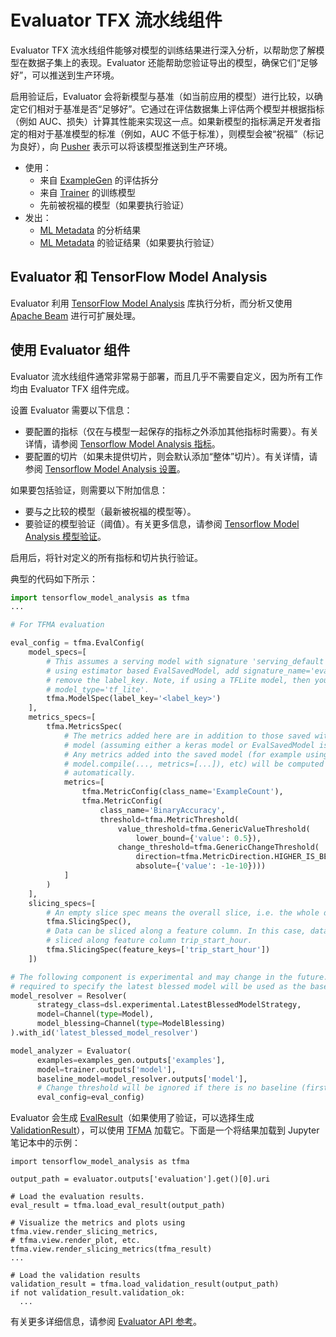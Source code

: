 # Evaluator TFX 流水线组件

Evaluator TFX 流水线组件能够对模型的训练结果进行深入分析，以帮助您了解模型在数据子集上的表现。Evaluator 还能帮助您验证导出的模型，确保它们“足够好”，可以推送到生产环境。

启用验证后，Evaluator 会将新模型与基准（如当前应用的模型）进行比较，以确定它们相对于基准是否“足够好”。它通过在评估数据集上评估两个模型并根据指标（例如 AUC、损失）计算其性能来实现这一点。如果新模型的指标满足开发者指定的相对于基准模型的标准（例如，AUC 不低于标准），则模型会被“祝福”（标记为良好），向 [Pusher](pusher.md) 表示可以将该模型推送到生产环境。

- 使用：
    - 来自 [ExampleGen](https://www.tensorflow.org/tfx/guide/examplegen) 的评估拆分
    - 来自 [Trainer](trainer.md) 的训练模型
    - 先前被祝福的模型（如果要执行验证）
- 发出：
    - [ML Metadata](mlmd.md) 的分析结果
    - [ML Metadata](mlmd.md) 的验证结果（如果要执行验证）

## Evaluator 和 TensorFlow Model Analysis

Evaluator 利用 [TensorFlow Model Analysis](tfma.md) 库执行分析，而分析又使用 [Apache Beam](beam.md) 进行可扩展处理。

## 使用 Evaluator 组件

Evaluator 流水线组件通常非常易于部署，而且几乎不需要自定义，因为所有工作均由 Evaluator TFX 组件完成。

设置 Evaluator 需要以下信息：

- 要配置的指标（仅在与模型一起保存的指标之外添加其他指标时需要）。有关详情，请参阅 [Tensorflow Model Analysis 指标](https://github.com/tensorflow/model-analysis/blob/master/g3doc/metrics.md)。
- 要配置的切片（如果未提供切片，则会默认添加“整体”切片）。有关详情，请参阅 [Tensorflow Model Analysis 设置](https://github.com/tensorflow/model-analysis/blob/master/g3doc/setup.md)。

如果要包括验证，则需要以下附加信息：

- 要与之比较的模型（最新被祝福的模型等）。
- 要验证的模型验证（阈值）。有关更多信息，请参阅 [Tensorflow Model Analysis 模型验证](https://github.com/tensorflow/model-analysis/blob/master/g3doc/model_validations.md)。

启用后，将针对定义的所有指标和切片执行验证。

典型的代码如下所示：

```python
import tensorflow_model_analysis as tfma
...

# For TFMA evaluation

eval_config = tfma.EvalConfig(
    model_specs=[
        # This assumes a serving model with signature 'serving_default'. If
        # using estimator based EvalSavedModel, add signature_name='eval' and
        # remove the label_key. Note, if using a TFLite model, then you must set
        # model_type='tf_lite'.
        tfma.ModelSpec(label_key='<label_key>')
    ],
    metrics_specs=[
        tfma.MetricsSpec(
            # The metrics added here are in addition to those saved with the
            # model (assuming either a keras model or EvalSavedModel is used).
            # Any metrics added into the saved model (for example using
            # model.compile(..., metrics=[...]), etc) will be computed
            # automatically.
            metrics=[
                tfma.MetricConfig(class_name='ExampleCount'),
                tfma.MetricConfig(
                    class_name='BinaryAccuracy',
                    threshold=tfma.MetricThreshold(
                        value_threshold=tfma.GenericValueThreshold(
                            lower_bound={'value': 0.5}),
                        change_threshold=tfma.GenericChangeThreshold(
                            direction=tfma.MetricDirection.HIGHER_IS_BETTER,
                            absolute={'value': -1e-10})))
            ]
        )
    ],
    slicing_specs=[
        # An empty slice spec means the overall slice, i.e. the whole dataset.
        tfma.SlicingSpec(),
        # Data can be sliced along a feature column. In this case, data is
        # sliced along feature column trip_start_hour.
        tfma.SlicingSpec(feature_keys=['trip_start_hour'])
    ])

# The following component is experimental and may change in the future. This is
# required to specify the latest blessed model will be used as the baseline.
model_resolver = Resolver(
      strategy_class=dsl.experimental.LatestBlessedModelStrategy,
      model=Channel(type=Model),
      model_blessing=Channel(type=ModelBlessing)
).with_id('latest_blessed_model_resolver')

model_analyzer = Evaluator(
      examples=examples_gen.outputs['examples'],
      model=trainer.outputs['model'],
      baseline_model=model_resolver.outputs['model'],
      # Change threshold will be ignored if there is no baseline (first run).
      eval_config=eval_config)
```

Evaluator 会生成 [EvalResult](https://www.tensorflow.org/tfx/model_analysis/api_docs/python/tfma/EvalResult)（如果使用了验证，可以选择生成 [ValidationResult](https://www.tensorflow.org/tfx/model_analysis/api_docs/python/tfma/ValidationResult)），可以使用 [TFMA](tfma.md) 加载它。下面是一个将结果加载到 Jupyter 笔记本中的示例：

```
import tensorflow_model_analysis as tfma

output_path = evaluator.outputs['evaluation'].get()[0].uri

# Load the evaluation results.
eval_result = tfma.load_eval_result(output_path)

# Visualize the metrics and plots using tfma.view.render_slicing_metrics,
# tfma.view.render_plot, etc.
tfma.view.render_slicing_metrics(tfma_result)
...

# Load the validation results
validation_result = tfma.load_validation_result(output_path)
if not validation_result.validation_ok:
  ...
```

有关更多详细信息，请参阅 [Evaluator API 参考](https://www.tensorflow.org/tfx/api_docs/python/tfx/v1/components/Evaluator)。
